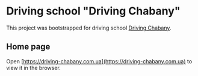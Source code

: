 # Driving school "Driving Chabany"

This project was bootstrapped for driving school [Driving Chabany](https://driving-chabany.com.ua).

## Home page

Open [https://driving-chabany.com.ua](https://driving-chabany.com.ua) to view it in the browser.

